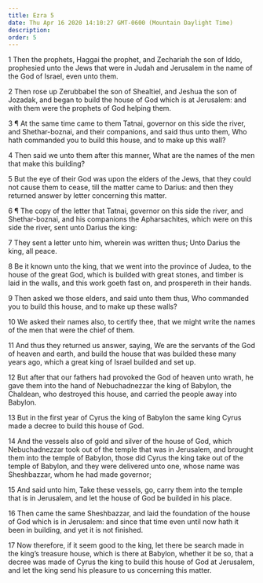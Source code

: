 ```yaml
---
title: Ezra 5
date: Thu Apr 16 2020 14:10:27 GMT-0600 (Mountain Daylight Time)
description: 
order: 5
---
```


<p>
  1 Then the prophets, Haggai the prophet, and Zechariah the son of Iddo,
  prophesied unto the Jews that were in Judah and Jerusalem in the name of the
  God of Israel, even unto them.
</p>
<p>
  2 Then rose up Zerubbabel the son of Shealtiel, and Jeshua the son of Jozadak,
  and began to build the house of God which is at Jerusalem: and with them were
  the prophets of God helping them.
</p>
<p>
  3 &#xB6; At the same time came to them Tatnai, governor on this side the
  river, and Shethar-boznai, and their companions, and said thus unto them, Who
  hath commanded you to build this house, and to make up this wall?
</p>
<span></span>
<p>
  4 Then said we unto them after this manner, What are the names of the men that
  make this building?
</p>
<p>
  5 But the eye of their God was upon the elders of the Jews, that they could
  not cause them to cease, till the matter came to Darius: and then they
  returned answer by letter concerning this matter.
</p>
<p>
  6 &#xB6; The copy of the letter that Tatnai, governor on this side the river,
  and Shethar-boznai, and his companions the Apharsachites, which were on this
  side the river, sent unto Darius the king:
</p>
<p>
  7 They sent a letter unto him, wherein was written thus; Unto Darius the king,
  all peace.
</p>
<p>
  8 Be it known unto the king, that we went into the province of Judea, to the
  house of the great God, which is builded with great stones, and timber is laid
  in the walls, and this work goeth fast on, and prospereth in their hands.
</p>
<p>
  9 Then asked we those elders, and said unto them thus, Who commanded you to
  build this house, and to make up these walls?
</p>
<p>
  10 We asked their names also, to certify thee, that we might write the names
  of the men that were the chief of them.
</p>
<p>
  11 And thus they returned us answer, saying, We are the servants of the God of
  heaven and earth, and build the house that was builded these many years ago,
  which a great king of Israel builded and set up.
</p>
<p>
  12 But after that our fathers had provoked the God of heaven unto wrath, he
  gave them into the hand of Nebuchadnezzar the king of Babylon, the Chaldean,
  who destroyed this house, and carried the people away into Babylon.
</p>
<p>
  13 But in the first year of Cyrus the king of Babylon the same king Cyrus made
  a decree to build this house of God.
</p>
<p>
  14 And the vessels also of gold and silver of the house of God, which
  Nebuchadnezzar took out of the temple that was in Jerusalem, and brought them
  into the temple of Babylon, those did Cyrus the king take out of the temple of
  Babylon, and they were delivered unto one, whose name was Sheshbazzar, whom he
  had made governor;
</p>
<p>
  15 And said unto him, Take these vessels, go, carry them into the temple that
  is in Jerusalem, and let the house of God be builded in his place.
</p>
<p>
  16 Then came the same Sheshbazzar, and laid the foundation of the house of God
  which is in Jerusalem: and since that time even until now hath it been in
  building, and yet it is not finished.
</p>
<p>
  17 Now therefore, if it seem good to the king, let there be search made in the
  king&#x2019;s treasure house, which is there at Babylon, whether it be so,
  that a decree was made of Cyrus the king to build this house of God at
  Jerusalem, and let the king send his pleasure to us concerning this matter.
</p>
